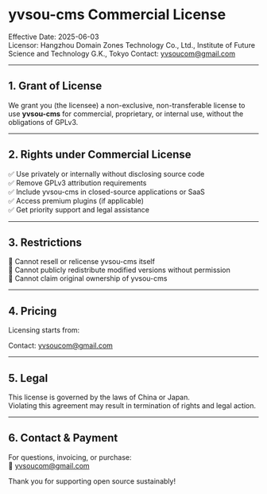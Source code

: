 # yvsou-cms Commercial License

Effective Date: 2025-06-03  
Licensor: Hangzhou Domain Zones Technology Co., Ltd., Institute of Future Science and Technology G.K., Tokyo 
Contact: yvsoucom@gmail.com

---

## 1. Grant of License

We grant you (the licensee) a non-exclusive, non-transferable license to use **yvsou-cms** for commercial, proprietary, or internal use, without the obligations of GPLv3.

---

## 2. Rights under Commercial License

✅ Use privately or internally without disclosing source code  
✅ Remove GPLv3 attribution requirements  
✅ Include yvsou-cms in closed-source applications or SaaS  
✅ Access premium plugins (if applicable)  
✅ Get priority support and legal assistance

---

## 3. Restrictions

🚫 Cannot resell or relicense yvsou-cms itself  
🚫 Cannot publicly redistribute modified versions without permission  
🚫 Cannot claim original ownership of yvsou-cms

---

## 4. Pricing

Licensing starts from:

Contact: yvsoucom@gmail.com

---

## 5. Legal

This license is governed by the laws of China or Japan.  
Violating this agreement may result in termination of rights and legal action.

---

## 6. Contact & Payment

For questions, invoicing, or purchase:  
📧 yvsoucom@gmail.com

Thank you for supporting open source sustainably!

